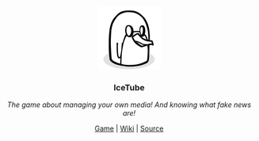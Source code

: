 
<p align="center">
	<img src="https://raw.githubusercontent.com/TheIceTube/IceTube/main/src/sprites/penguin-right.png" alt="Penguin" width="128">
</p>

<h3 align="center">IceTube</h3>

<p align="center">
    <i>The game about managing your own media!</i>
	<i>And knowing what fake news are!</i>
</p>

<p align="center">
    <a href="https://theicetube.github.io/">Game</a> |  <a href="https://github.com/TheIceTube/IceTube/wiki">Wiki</a> |  <a href="https://github.com/TheIceTube/IceTube/tree/main/src">Source</a>
</p>

